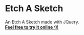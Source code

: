 # Etch A Sketch
An Etch A Sketch made with JQuery.<br>
[<b>Feel free to try it online :)!</b>](https://htmlpreview.github.io/?https://github.com/jerrykuo7727/Etch-A-Sketch/blob/master/index.html)
